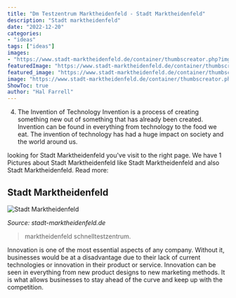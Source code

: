 ```yaml
---
title: "Dm Testzentrum Marktheidenfeld - Stadt Marktheidenfeld"
description: "Stadt marktheidenfeld"
date: "2022-12-20"
categories:
- "ideas"
tags: ["ideas"]
images:
- "https://www.stadt-marktheidenfeld.de/container/thumbscreator.php?img=20210531141717_2021-05-eo-dm-schnelltestzentrum-1.jpg&amp;width=300"
featuredImage: "https://www.stadt-marktheidenfeld.de/container/thumbscreator.php?img=20210531141717_2021-05-eo-dm-schnelltestzentrum-1.jpg&amp;width=300"
featured_image: "https://www.stadt-marktheidenfeld.de/container/thumbscreator.php?img=20210531141717_2021-05-eo-dm-schnelltestzentrum-1.jpg&amp;width=300"
image: "https://www.stadt-marktheidenfeld.de/container/thumbscreator.php?img=20210531141717_2021-05-eo-dm-schnelltestzentrum-1.jpg&amp;width=300"
ShowToc: true
author: "Hal Farrell"
---
```



4. The Invention of Technology
Invention is a process of creating something new out of something that has already been created. Invention can be found in everything from technology to the food we eat. The invention of technology has had a huge impact on society and the world around us.

	

		
looking for Stadt Marktheidenfeld you've visit to the right page. We have 1 Pictures about Stadt Marktheidenfeld like Stadt Marktheidenfeld and also Stadt Marktheidenfeld. Read more:
		
    
## Stadt Marktheidenfeld

<img loading=lazy src="https://www.stadt-marktheidenfeld.de/container/thumbscreator.php?img=20210531141717_2021-05-eo-dm-schnelltestzentrum-1.jpg&amp;width=300" onerror="this.onerror=null;this.src='https://tse4.mm.bing.net/th?id=OIP.Eojk6yxbUQzxDFR8Zaf3XQAAAA&amp;pid=15.1';" alt="Stadt Marktheidenfeld">

_Source: stadt-marktheidenfeld.de_

>marktheidenfeld schnelltestzentrum. 

	

Innovation is one of the most essential aspects of any company. Without it, businesses would be at a disadvantage due to their lack of current technologies or innovation in their product or service. Innovation can be seen in everything from new product designs to new marketing methods. It is what allows businesses to stay ahead of the curve and keep up with the competition.

